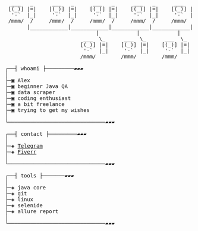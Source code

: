 <pre>

  ___   _      ___   _      ___   _      ___   _      ___   _
 [(_)] |=|    [(_)] |=|    [(_)] |=|    [(_)] |=|    [(_)] |=|
  '-`  |_|     '-`  |_|     '-`  |_|     '-`  |_|     '-`  |_|
 /mmm/  /     /mmm/  /     /mmm/  /     /mmm/  /     /mmm/  /
       |____________|____________|____________|____________|
                             |            |            |
                         ___  \_      ___  \_      ___  \_
                        [(_)] |=|    [(_)] |=|    [(_)] |=|
                         '-`  |_|     '-`  |_|     '-`  |_|
                        /mmm/        /mmm/        /mmm/

┌──┤ whoami ├─────────▰▰▰
│
├─▣ Alex
├─▣ beginner Java QA
├─▣ data scraper
├─▣ coding enthusiast
├─▣ a bit freelance
├─▣ trying to get my wishes
│
└───────────────────────────────▰▰▰

┌──┤ contact ├─────────▰▰▰
│
├─◈ <a href="https://t.me/captainshou">Telegram</a>
├─◈ <a href="https://www.fiverr.com/s/ljYz9le">Fiverr</a>
│
└───────────────────────────────▰▰▰

┌──┤ tools ├───────▰▰▰
│
├─◈ java core
├─◈ git
├─◈ linux
├─◈ selenide
├─◈ allure report
│
└───────────────────────────────▰▰▰
</pre>
